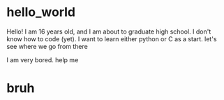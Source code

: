 # hello_world
Hello! 
I am 16 years old, and I am about to graduate high school. I don't know how to code (yet). I want to learn either python or C as a start. let's see where we go from there


<p> I am very bored. help me </p>
  
  <h1> bruh <h1>
